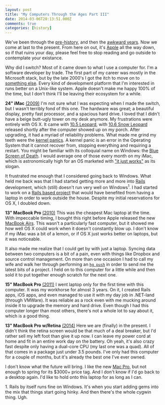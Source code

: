 ```yaml
---
layout: post
title: "My Computers Through the Ages Part III"
date: 2014-03-06T20:13:51.000Z
comments: true
categories: [history]
---
```

We've been through the [pre-history](/2014/01/09/my-computers-through-the-ages), and then the [awkward years](/2014/01/25/my-computers-through-the-ages-part-ii). Now we come at last to the present. From here on out, it's [Apple](http://apple.com) all the way down, so if that ruins your day, please feel free to stop reading and go outside to contemplate your existance.

Why did I switch? Most of it came down to what I use a computer for. I'm a software developer by trade. The first part of my career was mostly in the Microsoft stack, but by the late 2000's I got the itch to move on to [something else](/2013/12/02/the-frustrations-of-the-journeyman/). Every kind of development platform that I'm interested in runs better on a Unix-like system. Apple doesn't make me happy 100% of the time, but I don't think I'll be leaving their ecosystem for a while.

**24" iMac** [(2009)](http://support.apple.com/kb/sp507) I'm not sure what I was expecting when I made the switch, but I wasn't terribly fond of this one. The hardware was great; a beautiful display, pretty fast processor, and a spacious hard drive. I loved that I didn't have a beige butt-ugly tower on my desk anymore. My frustrations were entirely with OS X.  It came with [10.5 Leopard](http://www.apple.com/support/leopard/), with [10.6 Snow Leopard](http://www.apple.com/support/snowleopard/) released shortly after the computer showed up on my porch. After upgrading, it had a myriad of reliability problems. What made me grind my teeth were the [kernel panics](http://en.wikipedia.org/wiki/Kernel_panic). A kernel panic is an error in the Operating System that it cannot recover from, stopping everything and requiring a restart. You might be familiar with its colloquial name on Windows: the [Blue Screen of Death](http://en.wikipedia.org/wiki/File:Windows_XP_BSOD.png). I would average one of those every month on my iMac, which is astronomically high for an OS marketed with ["it just works"](http://a3.img.mobypicture.com/570253fecab177d9605be5d157c59e18_view.jpg) as its slogan.

It frustrated me enough that I considered going back to Windows. What held me back was that I had started getting more and more into [Rails](http://rubyonrails.org/) development, which (still) doesn't run very well on Windows<sup>1</sup>. I had started to work on a [Rails based project](/2013/12/26/whither-shootsy-or-how-i-tried-and-failed-a-startup) that would have benefited from having a laptop in order to work outside the house. Despite my initial reservations for OS X, I doubled down.

**13" MacBook Pro** [(2010)](http://support.apple.com/kb/sp583) This was the cheapest Mac laptop at the time. With impeccable timing, I bought this right before Apple released the new [MacBook Airs](http://www.apple.com/macbook-air/). This wasn't a particularly fast computer, but it showed me how well OS X could work when it doesn't constantly blow up. I don't know if my iMac was a bit of a lemon, or if OS X just works better on laptops, but it was noticeable.

It also made me realize that I could get by with just a laptop. Syncing data between two computers is a bit of a pain, even with things like Dropbox and source control management. On more than one occasion I had to call my wife and walk her through performing an [`hg push`](http://hgbook.red-bean.com/read/a-tour-of-mercurial-the-basics.html#x_68) in order to send me the latest bits of a project. I held on to this computer for a little while and then sold it to put together enough scratch for the next one.

**15" MacBook Pro** [(2011)](http://support.apple.com/kb/sp620) I went laptop only for the first time with this computer. It was my workhorse for almost 3 years. On it, I created Rails apps, iOS apps, and even managed to use it with my day job in .NET-land (through VMWare). It was reliable as a rock even with me mucking around inside it to upgrade the memory and hard drive. Even though I had this computer longer than most others, there's not a whole lot to say about it, which is a good thing.

**13" MacBook Pro w/Retina** [(2014)](http://support.apple.com/kb/SP691) Here we are (finally) in the present. I didn't think the retina screen would be that much of a deal breaker, but I'd rather sell my left foot than give it up now. I can leave my power cord at home and fit in an entire work day on the battery. Oh yeah, it's also crazy fast despite only having a dual-core CPU (my last one was a quad). All of that comes in a package just under 3.5 pounds. I've only had this computer for a couple of months, but it's already the best one I've ever owned.

I don't know what the future will bring. I like the new [Mac Pro](http://www.apple.com/mac-pro/), but not enough to spring for its $3000+ price tag. And I don't know if I'd go back to a desktop again. I'd like to hold onto this laptop for as long as I can. 

<div class="footnotes">
1. Rails by itself runs fine on Windows. It's when you start adding gems into the mix that things start going hinky. And then there's the whole cygwin thing. Ugh.
</div>
